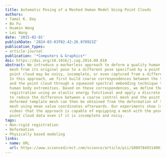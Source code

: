 ```yaml
---
title: Automatic Posing of a Meshed Human Model Using Point Clouds
authors:
- Tamal K. Dey
- Bo Fu
- Huamin Wang
- Lei Wang
date: '2015-02-01'
publishDate: '2024-03-03T02:42:26.878923Z'
publication_types:
- article-journal
publication: '*Computers & Graphics*'
doi: https://doi.org/10.1016/j.cag.2014.09.018
abstract: We introduce a markerless approach to deform a quality human body template
  mesh from its original pose to a different pose specified by a point cloud. The
  point cloud may be noisy, incomplete, or even captured from a different person.
  In this approach, we first build coarse correspondences between the template mesh
  and the point cloud through a squeezed spectral embedding technique that exploits
  human body extremities. Based on these correspondences, we define the goal of non-rigid
  registration using an elastic energy functional and apply a discrete gradient flow
  to reduce the difference between a coarse control mesh and the point cloud. The
  deformed template mesh can then be obtained from the deformation of the control
  mesh using mean value coordinates afterwards. Our experiments show (see the supplementary
  video) that the approach is capable of equipping a mesh with the pose of a scanned
  point cloud data even if it is incomplete and noisy.
tags:
- Non-rigid registration
- Deformation
- Physically based modeling
links:
- name: URL
  url: https://www.sciencedirect.com/science/article/pii/S009784931400106X
---
```

